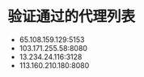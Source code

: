 # 验证通过的代理列表

 - 65.108.159.129:5153
 - 103.171.255.58:8080
 - 13.234.24.116:3128
 - 113.160.210.180:8080

